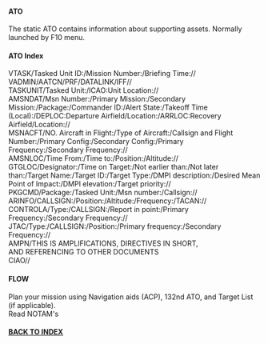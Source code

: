#### ATO

The static ATO contains information about supporting assets. Normally launched by F10 menu.


#### ATO Index
  
VTASK/Tasked Unit ID:/Mission Number:/Briefing Time://<br>
VADMIN/AATCN/PRF/DATALINK/IFF//<br>
TASKUNIT/Tasked Unit:/ICAO:Unit Location://<br>
AMSNDAT/Msn Number:/Primary Mission:/Secondary Mission:/Package:/Commander ID:/Alert State:/Takeoff Time (Local):/DEPLOC:Departure Airfield/Location:/ARRLOC:Recovery Airfield/Location://<br>
MSNACFT/NO. Aircraft in Flight:/Type of Aircraft:/Callsign and Flight Number:/Primary Config:/Secondary Config:/Primary Frequency:/Secondary Frequency://<br>
AMSNLOC/Time From:/Time to:/Position:/Altitude://<br>
GTGLOC/Designator:/Time on Target:/Not earlier than:/Not later than:/Target Name:/Target ID:/Target Type:/DMPI description:/Desired Mean Point of Impact:/DMPI elevation:/Target priority://<br>
PKGCMD/Package:/Tasked Unit:/Msn number:/Callsign://<br>
ARINFO/CALLSIGN:/Position:/Altitude:/Frequency:/TACAN://<br>
CONTROLA/Type:/CALLSIGN:/Report in point:/Primary Frequency:/Secondary Frequency://<br>
JTAC/Type:/CALLSIGN:/Position:/Primary frequency:/Secondary Frequency://<br>
AMPN/THIS IS AMPLIFICATIONS, DIRECTIVES IN SHORT, <br>
AND REFERENCING TO OTHER DOCUMENTS<br>
CIAO//<br>


#### FLOW

Plan your mission using Navigation aids (ACP), 132nd ATO, and Target List (if applicable).  
Read NOTAM's  


#### [BACK TO INDEX](https://daviddcs.github.io/nsst/) 